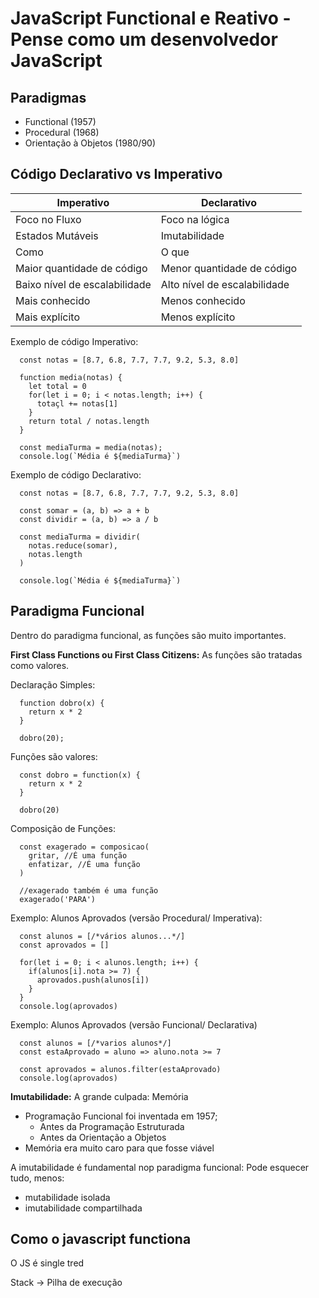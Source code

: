 # JavaScript Functional e Reativo - Pense como um desenvolvedor JavaScript

## Paradigmas
 - Functional (1957)
 - Procedural (1968)
 - Orientação à Objetos (1980/90)

## Código Declarativo vs Imperativo
| Imperativo | Declarativo | 
| --- | --- | 
| Foco no Fluxo | Foco na lógica | 
| Estados Mutáveis | Imutabilidade | 
| Como | O que | 
| Maior quantidade de código | Menor quantidade de código | 
| Baixo nível de escalabilidade | Alto nível de escalabilidade | 
| Mais conhecido | Menos conhecido | 
| Mais explícito | Menos explícito | 

Exemplo de código Imperativo:
```
  const notas = [8.7, 6.8, 7.7, 7.7, 9.2, 5.3, 8.0]

  function media(notas) {
    let total = 0
    for(let i = 0; i < notas.length; i++) {
      totaçl += notas[1]
    }
    return total / notas.length
  }

  const mediaTurma = media(notas);
  console.log(`Média é ${mediaTurma}`)
```

Exemplo de código Declarativo:
```
  const notas = [8.7, 6.8, 7.7, 7.7, 9.2, 5.3, 8.0]

  const somar = (a, b) => a + b
  const dividir = (a, b) => a / b

  const mediaTurma = dividir(
    notas.reduce(somar),
    notas.length
  )

  console.log(`Média é ${mediaTurma}`)
```

## Paradigma Funcional
Dentro do paradigma funcional, as funções são muito importantes.

**First Class Functions ou First Class Citizens:**
As funções são tratadas como valores.

Declaração Simples:
```
  function dobro(x) {
    return x * 2
  }

  dobro(20);
```

Funções são valores:
```
  const dobro = function(x) {
    return x * 2
  }

  dobro(20)
```

Composição de Funções:
```
  const exagerado = composicao(
    gritar, //É uma função
    enfatizar, //É uma função
  )

  //exagerado também é uma função
  exagerado('PARA')
```

Exemplo: Alunos Aprovados (versão Procedural/ Imperativa):
```
  const alunos = [/*vários alunos...*/]
  const aprovados = []

  for(let i = 0; i < alunos.length; i++) {
    if(alunos[i].nota >= 7) {
      aprovados.push(alunos[i])
    }
  }
  console.log(aprovados)
```

Exemplo: Alunos Aprovados (versão Funcional/ Declarativa)
```
  const alunos = [/*varios alunos*/]
  const estaAprovado = aluno => aluno.nota >= 7

  const aprovados = alunos.filter(estaAprovado)
  console.log(aprovados)
```

**Imutabilidade:**
 A grande culpada: Memória
  - Programação Funcional foi inventada em 1957;
    - Antes da Programação Estruturada
    - Antes da Orientação a Objetos
  - Memória era muito caro para que fosse viável

A imutabilidade é fundamental nop paradigma funcional: Pode esquecer tudo, menos:
  - mutabilidade isolada
  - imutabilidade compartilhada


## Como o javascript functiona
O JS é single tred

Stack -> Pilha de execução
